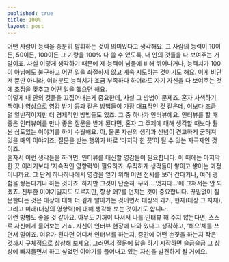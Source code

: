 ```yaml
---
published: true
title: 100%
layout: post
---
```

어떤 사람이 능력을 충분히 발휘하는 것이 의미있다고 생각해요. 그 사람의 능력이 10이든, 50이든, 100이든 그 기량을 100% 다 쓸 수 있도록, 내 안의 것들을 다 보여주는 거 말이죠. 사실 이렇게 생각하기 때문에 제 능력이 남들에 비해 뛰어나거나, 능력치가 100이 아님에도 불구하고 어떤 일을 좌절하지 않고 계속 시도하는 것이기도 해요. 이게 비단 저 뿐만 아니라, 여러분도 능력치가 조금 부족하다 하더라도 자기 자신을 다 보여주는 것에 초점을 맞추고 어떤 일을 했으면 해요.    
이렇게 내 안의 것들을 끄집어내는게 중요한데, 사실 그 방법이 문제죠. 혼자 사색하기, 책이나 영상으로 영감 받기 등과 같은 방법들이 가장 대표적인 것 같은데, 이보다 조금 덜 일반적이지만 더 경제적인 방법들도 있죠. 그 중 하나가 인터뷰에요. 인터뷰를 할 때 좋은 인터뷰어를 만나 좋은 질문을 받게 된다면, 혼자 그 주제에 대해 생각할 때보다 훨씬 심도있는 이야기를 하기 수월해요. 아, 물론 자신의 생각과 신념이 견고하게 굳혀져 있을 때의 이야기죠. 질문을 받는 행위가 바로 ‘마지막 한 끗’이 될 수 있는 자극제인 것이죠.    
혼자서 이런 생각들을 하려면, 인터뷰를 대신할 영감들이 필요합니다. 이 때에는 마지막 한 끗 이라기보다 ‘지속적인 영향력’이 필요하죠. 우직하게 생각들이 쌓이고 쌓이는 과정이니까요. 그 단계 하나하나에서 영감을 얻기 위해 어떤 전시를 보러 간다거나, 여러 경험을 쌓는다거나 하는 것이죠. 하지만 그것이 단순히 ‘우와… 멋지다…’에 그쳐서는 안 되겠죠. 진부한 이야기일지도 모르지만, 항상 왜?를 던지는 것이 중요합니다. 끊임없이 질문한다는 것은 대상에 대해 더 깊게 알아가는 것이면서 대상의 과거, 현재(대상 그 자체), 그리고 미래(대상의 영향력)에 대해 생각해 보는 것이기도 합니다.     
이런 방법도 좋을 것 같아요. 아무도 기꺼이 나서서 나를 인터뷰 해 주지 않는다면, 스스로 자신에게 물어보는 거죠. 자신이 인터뷰 현장에 나와 있다고 생각하고, ‘해요’체를 쓰면서 말이죠. 여유가 된다면 어디서 인터뷰를 하는지, 중간에 어떤 손짓을 하는지 작은 것까지 구체적으로 상상해 보세요. 그러면서 질문에 답을 하기 시작하면 슬금슬금 그 상상에 빠져들면서 하고 싶었던 이야기를 풀어내고 있는 자신을 발견하게 될 거에요.
